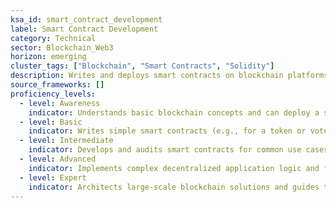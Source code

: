 ```yaml
---
ksa_id: smart_contract_development  
label: Smart Contract Development  
category: Technical  
sector: Blockchain_Web3  
horizon: emerging  
cluster_tags: ["Blockchain", "Smart Contracts", "Solidity"]  
description: Writes and deploys smart contracts on blockchain platforms to create secure and decentralized applications and services.  
source_frameworks: []  
proficiency_levels:  
  - level: Awareness  
    indicator: Understands basic blockchain concepts and can deploy a simple token using templates.  
  - level: Basic  
    indicator: Writes simple smart contracts (e.g., for a token or vote) and tests them on a test network with guidance.  
  - level: Intermediate  
    indicator: Develops and audits smart contracts for common use cases, ensuring they function as intended on mainnets.  
  - level: Advanced  
    indicator: Implements complex decentralized application logic and follows security best practices to prevent vulnerabilities.  
  - level: Expert  
    indicator: Architects large-scale blockchain solutions and guides the governance and security standards for Web3 projects.  
---  
```

